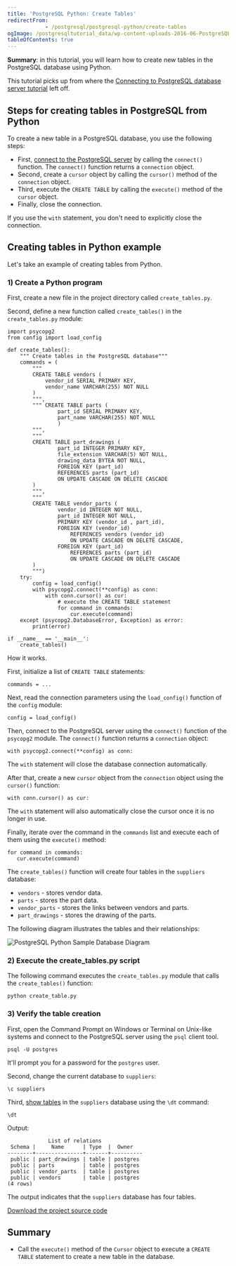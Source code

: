 ```yaml
---
title: 'PostgreSQL Python: Create Tables'
redirectFrom: 
            - /postgresql/postgresql-python/create-tables
ogImage: /postgresqltutorial_data/wp-content-uploads-2016-06-PostgreSQL-Python-Sample-Database-Diagram.png
tableOfContents: true
---
```


**Summary**: in this tutorial, you will learn how to create new tables in the PostgreSQL database using Python.

This tutorial picks up from where the [Connecting to PostgreSQL database server tutorial](/postgresql/postgresql-python/connect) left off.

## Steps for creating tables in PostgreSQL from Python

To create a new table in a PostgreSQL database, you use the following steps:

- First, [connect to the PostgreSQL server](/postgresql/postgresql-python/connect) by calling the `connect()` function. The `connect()` function returns a `connection` object.
- Second, create a `cursor` object by calling the `cursor()` method of the `connection` object.
- Third, execute the `CREATE TABLE` by calling the `execute()` method of the `cursor` object.
- Finally, close the connection.

If you use the `with` statement, you don't need to explicitly close the connection.

## Creating tables in Python example

Let's take an example of creating tables from Python.

### 1) Create a Python program

First, create a new file in the project directory called `create_tables.py`.

Second, define a new function called `create_tables()` in the `create_tables.py` module:

```
import psycopg2
from config import load_config

def create_tables():
    """ Create tables in the PostgreSQL database"""
    commands = (
        """
        CREATE TABLE vendors (
            vendor_id SERIAL PRIMARY KEY,
            vendor_name VARCHAR(255) NOT NULL
        )
        """,
        """ CREATE TABLE parts (
                part_id SERIAL PRIMARY KEY,
                part_name VARCHAR(255) NOT NULL
                )
        """,
        """
        CREATE TABLE part_drawings (
                part_id INTEGER PRIMARY KEY,
                file_extension VARCHAR(5) NOT NULL,
                drawing_data BYTEA NOT NULL,
                FOREIGN KEY (part_id)
                REFERENCES parts (part_id)
                ON UPDATE CASCADE ON DELETE CASCADE
        )
        """,
        """
        CREATE TABLE vendor_parts (
                vendor_id INTEGER NOT NULL,
                part_id INTEGER NOT NULL,
                PRIMARY KEY (vendor_id , part_id),
                FOREIGN KEY (vendor_id)
                    REFERENCES vendors (vendor_id)
                    ON UPDATE CASCADE ON DELETE CASCADE,
                FOREIGN KEY (part_id)
                    REFERENCES parts (part_id)
                    ON UPDATE CASCADE ON DELETE CASCADE
        )
        """)
    try:
        config = load_config()
        with psycopg2.connect(**config) as conn:
            with conn.cursor() as cur:
                # execute the CREATE TABLE statement
                for command in commands:
                    cur.execute(command)
    except (psycopg2.DatabaseError, Exception) as error:
        print(error)

if __name__ == '__main__':
    create_tables()
```

How it works.

First, initialize a list of `CREATE TABLE` statements:

```
commands = ...
```

Next, read the connection parameters using the `load_config()` function of the `config` module:

```
config = load_config()
```

Then, connect to the PostgreSQL server using the `connect()` function of the `psycopg2` module. The `connect()` function returns a `connection` object:

```
with psycopg2.connect(**config) as conn:
```

The `with` statement will close the database connection automatically.

After that, create a new `cursor` object from the `connection` object using the `cursor()` function:

```
with conn.cursor() as cur:
```

The `with` statement will also automatically close the cursor once it is no longer in use.

Finally, iterate over the command in the `commands` list and execute each of them using the `execute()` method:

```
for command in commands:
   cur.execute(command)
```

The `create_tables()` function will create four tables in the `suppliers` database:

- `vendors` - stores vendor data.
- `parts` - stores the part data.
- `vendor_parts` - stores the links between vendors and parts.
- `part_drawings` - stores the drawing of the parts.

The following diagram illustrates the tables and their relationships:

![PostgreSQL Python Sample Database Diagram](/postgresqltutorial_data/wp-content-uploads-2016-06-PostgreSQL-Python-Sample-Database-Diagram.png)

### 2) Execute the create_tables.py script

The following command executes the `create_tables.py` module that calls the `create_tables()` function:

```
python create_table.py
```

### 3) Verify the table creation

First, open the Command Prompt on Windows or Terminal on Unix-like systems and connect to the PostgreSQL server using the `psql` client tool.

```
psql -U postgres
```

It'll prompt you for a password for the `postgres` user.

Second, change the current database to `suppliers`:

```
\c suppliers
```

Third, [show tables](/postgresql/postgresql-administration/postgresql-show-tables) in the `suppliers` database using the `\dt` command:

```
\dt
```

Output:

```
             List of relations
 Schema |     Name      | Type  |  Owner
--------+---------------+-------+----------
 public | part_drawings | table | postgres
 public | parts         | table | postgres
 public | vendor_parts  | table | postgres
 public | vendors       | table | postgres
(4 rows)
```

The output indicates that the `suppliers` database has four tables.

[Download the project source code](/postgresqltutorial_data/create_tables.zip)

## Summary

- Call the `execute()` method of the `Cursor` object to execute a `CREATE TABLE` statement to create a new table in the database.

